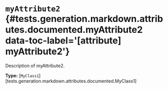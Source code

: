 [//]: # (DO NOT EDIT THIS FILE DIRECTLY. Instead, edit the corresponding stub file and execute `npm run docs:api`.)

# <code class="doc-symbol doc-symbol-attribute"></code> `myAttribute2` {#tests.generation.markdown.attributes.documented.myAttribute2 data-toc-label='[attribute] myAttribute2'}

Description of myAttribute2.

**Type:** [`MyClass1`][tests.generation.markdown.attributes.documented.MyClass1]
